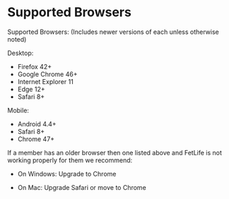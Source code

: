 # Supported Browsers

Supported Browsers: (Includes newer versions of each unless otherwise noted)

Desktop:

* Firefox 42+
* Google Chrome 46+
* Internet Explorer 11
* Edge 12+
* Safari 8+

Mobile:

* Android 4.4+
* Safari 8+
* Chrome 47+

If a member has an older browser then one listed above and FetLife is not working properly for them we recommend:

- On Windows: Upgrade to Chrome

- On Mac: Upgrade Safari or move to Chrome
